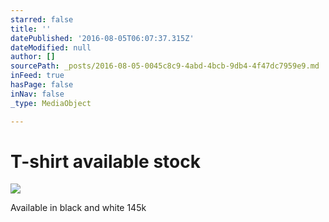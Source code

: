 ```yaml
---
starred: false
title: ''
datePublished: '2016-08-05T06:07:37.315Z'
dateModified: null
author: []
sourcePath: _posts/2016-08-05-0045c8c9-4abd-4bcb-9db4-4f47dc7959e9.md
inFeed: true
hasPage: false
inNav: false
_type: MediaObject

---
```

# T-shirt available stock
![](https://the-grid-user-content.s3-us-west-2.amazonaws.com/677dceb9-8b36-4cdd-b887-9ef8d1b4fec5.jpg)

Available in black and white 145k